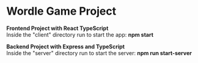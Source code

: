 # Wordle Game Project

<b>Frontend Project with React TypeScript</b><br>
Inside the "client" directory run to start the app: <b>npm start</b>

<b>Backend Project with Express and TypeScript</b><br>
Inside the "server" directory run to start the server: <b>npm run start-server</b>
